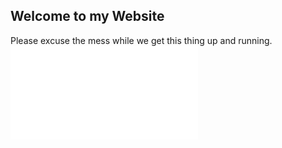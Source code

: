 ## Welcome to my Website

Please excuse the mess while we get this thing up and running.
![Funny Picture](Zenanime1.md)

